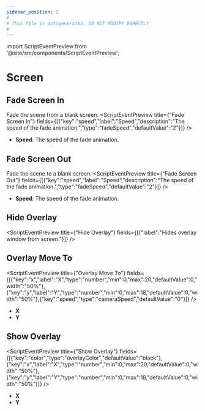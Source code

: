 ```yaml
---
sidebar_position: 2
#
# This file is autogenerated. DO NOT MODIFY DIRECTLY
#
---
```


import ScriptEventPreview from '@site/src/components/ScriptEventPreview';

# Screen

## Fade Screen In
Fade the scene from a blank screen.
<ScriptEventPreview title={"Fade Screen In"} fields={[{"key":"speed","label":"Speed","description":"The speed of the fade animation.","type":"fadeSpeed","defaultValue":"2"}]} />

- **Speed**: The speed of the fade animation.  

## Fade Screen Out
Fade the scene to a blank screen.
<ScriptEventPreview title={"Fade Screen Out"} fields={[{"key":"speed","label":"Speed","description":"The speed of the fade animation.","type":"fadeSpeed","defaultValue":"2"}]} />

- **Speed**: The speed of the fade animation.  

## Hide Overlay
<ScriptEventPreview title={"Hide Overlay"} fields={[{"label":"Hides overlay window from screen."}]} />


## Overlay Move To
<ScriptEventPreview title={"Overlay Move To"} fields={[{"key":"x","label":"X","type":"number","min":0,"max":20,"defaultValue":0,"width":"50%"},{"key":"y","label":"Y","type":"number","min":0,"max":18,"defaultValue":0,"width":"50%"},{"key":"speed","type":"cameraSpeed","defaultValue":"0"}]} />

- **X**  
- **Y**  

## Show Overlay
<ScriptEventPreview title={"Show Overlay"} fields={[{"key":"color","type":"overlayColor","defaultValue":"black"},{"key":"x","label":"X","type":"number","min":0,"max":20,"defaultValue":0,"width":"50%"},{"key":"y","label":"Y","type":"number","min":0,"max":18,"defaultValue":0,"width":"50%"}]} />

- **X**  
- **Y**  

